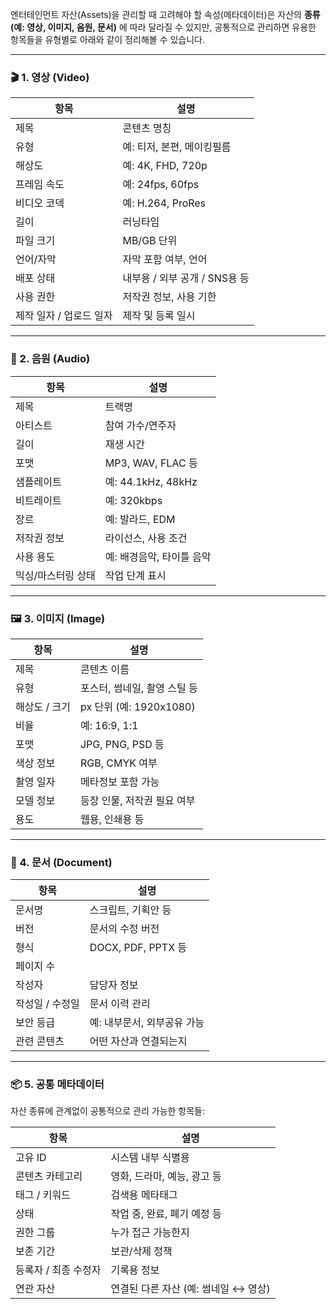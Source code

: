 엔터테인먼트 자산(Assets)을 관리할 때 고려해야 할 속성(메타데이터)은 자산의 **종류(예: 영상, 이미지, 음원, 문서)** 에 따라 달라질 수 있지만, 공통적으로 관리하면 유용한 항목들을 유형별로 아래와 같이 정리해볼 수 있습니다.

---

### 🎬 1. **영상 (Video)**

| 항목             | 설명                   |
| -------------- | -------------------- |
| 제목             | 콘텐츠 명칭               |
| 유형             | 예: 티저, 본편, 메이킹필름     |
| 해상도            | 예: 4K, FHD, 720p     |
| 프레임 속도         | 예: 24fps, 60fps      |
| 비디오 코덱         | 예: H.264, ProRes     |
| 길이             | 러닝타임                 |
| 파일 크기          | MB/GB 단위             |
| 언어/자막          | 자막 포함 여부, 언어         |
| 배포 상태          | 내부용 / 외부 공개 / SNS용 등 |
| 사용 권한          | 저작권 정보, 사용 기한        |
| 제작 일자 / 업로드 일자 | 제작 및 등록 일시           |

---

### 🎵 2. **음원 (Audio)**

| 항목         | 설명                |
| ---------- | ----------------- |
| 제목         | 트랙명               |
| 아티스트       | 참여 가수/연주자         |
| 길이         | 재생 시간             |
| 포맷         | MP3, WAV, FLAC 등  |
| 샘플레이트      | 예: 44.1kHz, 48kHz |
| 비트레이트      | 예: 320kbps        |
| 장르         | 예: 발라드, EDM       |
| 저작권 정보     | 라이선스, 사용 조건       |
| 사용 용도      | 예: 배경음악, 타이틀 음악   |
| 믹싱/마스터링 상태 | 작업 단계 표시          |

---

### 🖼️ 3. **이미지 (Image)**

| 항목       | 설명                   |
| -------- | -------------------- |
| 제목       | 콘텐츠 이름               |
| 유형       | 포스터, 썸네일, 촬영 스틸 등    |
| 해상도 / 크기 | px 단위 (예: 1920x1080) |
| 비율       | 예: 16:9, 1:1         |
| 포맷       | JPG, PNG, PSD 등      |
| 색상 정보    | RGB, CMYK 여부         |
| 촬영 일자    | 메타정보 포함 가능           |
| 모델 정보    | 등장 인물, 저작권 필요 여부     |
| 용도       | 웹용, 인쇄용 등            |

---

### 📄 4. **문서 (Document)**

| 항목        | 설명                |
| --------- | ----------------- |
| 문서명       | 스크립트, 기획안 등       |
| 버전        | 문서의 수정 버전         |
| 형식        | DOCX, PDF, PPTX 등 |
| 페이지 수     |                   |
| 작성자       | 담당자 정보            |
| 작성일 / 수정일 | 문서 이력 관리          |
| 보안 등급     | 예: 내부문서, 외부공유 가능  |
| 관련 콘텐츠    | 어떤 자산과 연결되는지      |

---

### 📦 5. **공통 메타데이터**

자산 종류에 관계없이 공통적으로 관리 가능한 항목들:

| 항목           | 설명                      |
| ------------ | ----------------------- |
| 고유 ID        | 시스템 내부 식별용              |
| 콘텐츠 카테고리     | 영화, 드라마, 예능, 광고 등       |
| 태그 / 키워드     | 검색용 메타태그                |
| 상태           | 작업 중, 완료, 폐기 예정 등       |
| 권한 그룹        | 누가 접근 가능한지              |
| 보존 기간        | 보관/삭제 정책                |
| 등록자 / 최종 수정자 | 기록용 정보                  |
| 연관 자산        | 연결된 다른 자산 (예: 썸네일 ↔ 영상) |
